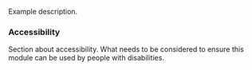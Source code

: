 Example description.

### Accessibility

Section about accessibility. What needs to be considered to ensure this
module can be used by people with disabilities.
